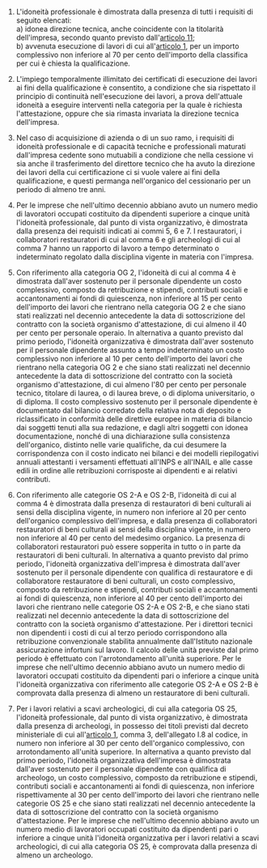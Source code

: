 1. L'idoneità professionale è dimostrata dalla presenza di tutti i requisiti di seguito elencati:<br>a) idonea direzione tecnica, anche coincidente con la titolarità dell'impresa, secondo quanto previsto dall'[articolo 11](/allegato-2.18/articolo-11/2);<br>b) avvenuta esecuzione di lavori di cui all'[articolo 1](/allegato-2.18/articolo-1/1), per un importo complessivo non inferiore al 70 per cento dell'importo della classifica per cui è chiesta la qualificazione.

2. L'impiego temporalmente illimitato dei certificati di esecuzione dei lavori ai fini della qualificazione è consentito, a condizione che sia rispettato il principio di continuità nell'esecuzione dei lavori, a prova dell'attuale idoneità a eseguire interventi nella categoria per la quale è richiesta l'attestazione, oppure che sia rimasta invariata la direzione tecnica dell'impresa.

3. Nel caso di acquisizione di azienda o di un suo ramo, i requisiti di idoneità professionale e di capacità tecniche e professionali maturati dall'impresa cedente sono mutuabili a condizione che nella cessione vi sia anche il trasferimento del direttore tecnico che ha avuto la direzione dei lavori della cui certificazione ci si vuole valere ai fini della qualificazione, e questi permanga nell'organico del cessionario per un periodo di almeno tre anni.

4. Per le imprese che nell'ultimo decennio abbiano avuto un numero medio di lavoratori occupati costituito da dipendenti superiore a cinque unità l'idoneità professionale, dal punto di vista organizzativo, è dimostrata dalla presenza dei requisiti indicati ai commi 5, 6 e 7. I restauratori, i collaboratori restauratori di cui al comma 6 e gli archeologi di cui al comma 7 hanno un rapporto di lavoro a tempo determinato o indeterminato regolato dalla disciplina vigente in materia con l'impresa.

5. Con riferimento alla categoria OG 2, l'idoneità di cui al comma 4 è dimostrata dall'aver sostenuto per il personale dipendente un costo complessivo, composto da retribuzione e stipendi, contributi sociali e accantonamenti ai fondi di quiescenza, non inferiore al 15 per cento dell'importo dei lavori che rientrano nella categoria OG 2 e che siano stati realizzati nel decennio antecedente la data di sottoscrizione del contratto con la società organismo d'attestazione, di cui almeno il 40 per cento per personale operaio. In alternativa a quanto previsto dal primo periodo, l'idoneità organizzativa è dimostrata dall'aver sostenuto per il personale dipendente assunto a tempo indeterminato un costo complessivo non inferiore al 10 per cento dell'importo dei lavori che rientrano nella categoria OG 2 e che siano stati realizzati nel decennio antecedente la data di sottoscrizione del contratto con la società organismo d'attestazione, di cui almeno l'80 per cento per personale tecnico, titolare di laurea, o di laurea breve, o di diploma universitario, o di diploma. Il costo complessivo sostenuto per il personale dipendente è documentato dal bilancio corredato della relativa nota di deposito e riclassificato in conformità delle direttive europee in materia di bilancio dai soggetti tenuti alla sua redazione, e dagli altri soggetti con idonea documentazione, nonché di una dichiarazione sulla consistenza dell'organico, distinto nelle varie qualifiche, da cui desumere la corrispondenza con il costo indicato nei bilanci e dei modelli riepilogativi annuali attestanti i versamenti effettuati all'INPS e all'INAIL e alle casse edili in ordine alle retribuzioni corrisposte ai dipendenti e ai relativi contributi.

6. Con riferimento alle categorie OS 2-A e OS 2-B, l'idoneità di cui al comma 4 è dimostrata dalla presenza di restauratori di beni culturali ai sensi della disciplina vigente, in numero non inferiore al 20 per cento dell'organico complessivo dell'impresa, e dalla presenza di collaboratori restauratori di beni culturali ai sensi della disciplina vigente, in numero non inferiore al 40 per cento del medesimo organico. La presenza di collaboratori restauratori può essere sopperita in tutto o in parte da restauratori di beni culturali. In alternativa a quanto previsto dal primo periodo, l'idoneità organizzativa dell'impresa è dimostrata dall'aver sostenuto per il personale dipendente con qualifica di restauratore e di collaboratore restauratore di beni culturali, un costo complessivo, composto da retribuzione e stipendi, contributi sociali e accantonamenti ai fondi di quiescenza, non inferiore al 40 per cento dell'importo dei lavori che rientrano nelle categorie OS 2-A e OS 2-B, e che siano stati realizzati nel decennio antecedente la data di sottoscrizione del contratto con la società organismo d'attestazione. Per i direttori tecnici non dipendenti i costi di cui al terzo periodo corrispondono alla retribuzione convenzionale stabilita annualmente dall'Istituto nazionale assicurazione infortuni sul lavoro. Il calcolo delle unità previste dal primo periodo è effettuato con l'arrotondamento all'unità superiore. Per le imprese che nell'ultimo decennio abbiano avuto un numero medio di lavoratori occupati costituito da dipendenti pari o inferiore a cinque unità l'idoneità organizzativa con riferimento alle categorie OS 2-A e OS 2-B è comprovata dalla presenza di almeno un restauratore di beni culturali.

7. Per i lavori relativi a scavi archeologici, di cui alla categoria OS 25, l'idoneità professionale, dal punto di vista organizzativo, è dimostrata dalla presenza di archeologi, in possesso dei titoli previsti dal decreto ministeriale di cui all'[articolo 1](/allegato-1.8/articolo-1/2), comma 3, dell'allegato I.8 al codice, in numero non inferiore al 30 per cento dell'organico complessivo, con arrotondamento all'unità superiore. In alternativa a quanto previsto dal primo periodo, l'idoneità organizzativa dell'impresa è dimostrata dall'aver sostenuto per il personale dipendente con qualifica di archeologo, un costo complessivo, composto da retribuzione e stipendi, contributi sociali e accantonamenti ai fondi di quiescenza, non inferiore rispettivamente al 30 per cento dell'importo dei lavori che rientrano nelle categorie OS 25 e che siano stati realizzati nel decennio antecedente la data di sottoscrizione del contratto con la società organismo d'attestazione. Per le imprese che nell'ultimo decennio abbiano avuto un numero medio di lavoratori occupati costituito da dipendenti pari o inferiore a cinque unità l'idoneità organizzativa per i lavori relativi a scavi archeologici, di cui alla categoria OS 25, è comprovata dalla presenza di almeno un archeologo.